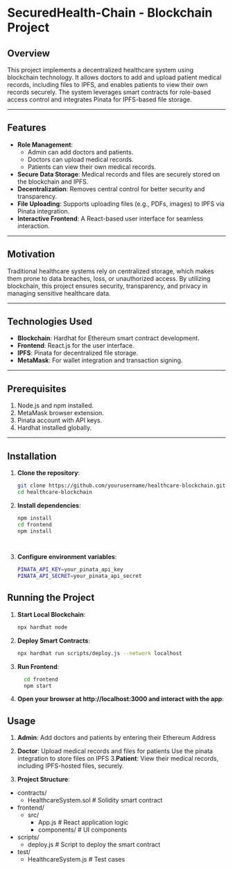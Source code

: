 # **SecuredHealth-Chain - Blockchain Project**

## **Overview**
This project implements a decentralized healthcare system using blockchain technology. It allows doctors to add and upload patient medical records, including files to IPFS, and enables patients to view their own records securely. The system leverages smart contracts for role-based access control and integrates Pinata for IPFS-based file storage.

---

## **Features**
- **Role Management**:
  - Admin can add doctors and patients.
  - Doctors can upload medical records.
  - Patients can view their own medical records.
- **Secure Data Storage**: Medical records and files are securely stored on the blockchain and IPFS.
- **Decentralization**: Removes central control for better security and transparency.
- **File Uploading**: Supports uploading files (e.g., PDFs, images) to IPFS via Pinata integration.
- **Interactive Frontend**: A React-based user interface for seamless interaction.

---

## **Motivation**
Traditional healthcare systems rely on centralized storage, which makes them prone to data breaches, loss, or unauthorized access. By utilizing blockchain, this project ensures security, transparency, and privacy in managing sensitive healthcare data.

---

## **Technologies Used**
- **Blockchain**: Hardhat for Ethereum smart contract development.
- **Frontend**: React.js for the user interface.
- **IPFS**: Pinata for decentralized file storage.
- **MetaMask**: For wallet integration and transaction signing.

---

## **Prerequisites**
1. Node.js and npm installed.
2. MetaMask browser extension.
3. Pinata account with API keys.
4. Hardhat installed globally.

---

## **Installation**

1. **Clone the repository**:
   ```bash
   git clone https://github.com/yourusername/healthcare-blockchain.git
   cd healthcare-blockchain
2. **Install dependencies**:
   ```bash
   npm install
   cd frontend
   npm install

  
3. **Configure environment variables**:
   ```bash
   PINATA_API_KEY=your_pinata_api_key
   PINATA_API_SECRET=your_pinata_api_secret

## **Running the Project**

1. **Start Local Blockchain**:
   ```bash
   npx hardhat node

2. **Deploy Smart Contracts**:
   ```bash
   npx hardhat run scripts/deploy.js --network localhost

3. **Run Frontend**:
   ```bash
     cd frontend
     npm start

4. **Open your browser at http://localhost:3000 and interact with the app**:

## **Usage**
1. **Admin**:
   Add doctors and patients by entering their Ethereum Address
2. **Doctor**:
   Upload medical records and files for patients
   Use the pinata integration to store files on IPFS
3.**Patient**:
   View their medical records, including IPFS-hosted files, securely.
  
 
2. **Project Structure**:
- contracts/
  - HealthcareSystem.sol  # Solidity smart contract
- frontend/
  - src/
    - App.js             # React application logic
    - components/        # UI components
- scripts/
  - deploy.js            # Script to deploy the smart contract
- test/
  - HealthcareSystem.js  # Test cases
